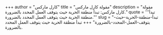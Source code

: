 +++
author = "كارل ماركس"
title = "مقولة كارل ماركس"
description = "مقولة كارل ماركس: تبدأ منطقة الحرية حيث يتوقف العمل المحدد بالضرورة."
quote = '''تبدأ منطقة الحرية حيث يتوقف العمل المحدد بالضرورة.'''
slug = "تبدأ-منطقة-الحرية-حيث-يتوقف-العمل-المحدد-بالضرورة"
+++
تبدأ منطقة الحرية حيث يتوقف العمل المحدد بالضرورة.
